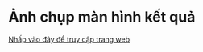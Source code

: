 # Ảnh chụp màn hình kết quả

[Nhấp vào đây để truy cập trang web](https://oasis-boom-enemy.glitch.me/B%C3%A0i5_Float%2CFlex%2CGrid/Layout1.htm) 
